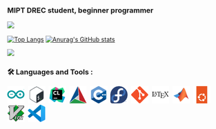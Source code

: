 ### MIPT DREC student, beginner programmer

![](https://komarev.com/ghpvc/?username=AntonAnisimovMIPT)

[![Top Langs](https://github-readme-stats.vercel.app/api/top-langs/?username=AntonAnisimovMIPT&layout=compact)](https://github.com/anuraghazra/github-readme-stats)
[![Anurag's GitHub stats](https://github-readme-stats.vercel.app/api?username=AntonAnisimovMIPT&show_icons=true)](https://github.com/anuraghazra/github-readme-stats)

![](https://leetcard.jacoblin.cool/AntonAnisimovMIPT)

### :hammer_and_wrench: Languages and Tools :
<div>
  <img src="https://github.com/devicons/devicon/blob/master/icons/arduino/arduino-original.svg" width="40" height="40"/>&nbsp;
  <img src="https://github.com/devicons/devicon/blob/master/icons/bash/bash-original.svg" width="40" height="40"/>&nbsp;
  <img src="https://github.com/devicons/devicon/blob/master/icons/clion/clion-original.svg"  width="40" height="40"/>&nbsp;
  <img src="https://github.com/devicons/devicon/blob/master/icons/cmake/cmake-original.svg" width="40" height="40"/>&nbsp;
  <img src="https://github.com/devicons/devicon/blob/master/icons/cplusplus/cplusplus-original.svg"  width="40" height="40"/>&nbsp;
  <img src="https://github.com/devicons/devicon/blob/master/icons/fedora/fedora-original.svg"  width="40" height="40"/>&nbsp;
  <img src="https://github.com/devicons/devicon/blob/master/icons/git/git-original.svg"  width="40" height="40"/>&nbsp;
  <img src="https://github.com/devicons/devicon/blob/master/icons/latex/latex-original.svg"  width="40" height="40"/>&nbsp;
  <img src="https://github.com/devicons/devicon/blob/master/icons/matlab/matlab-original.svg"  width="40" height="40"/>&nbsp;
  <img src="https://github.com/devicons/devicon/blob/master/icons/ubuntu/ubuntu-original.svg"  width="40" height="40"/>&nbsp;
  <img src="https://github.com/devicons/devicon/blob/master/icons/vim/vim-original.svg"  width="40" height="40"/>&nbsp;
  <img src="https://github.com/devicons/devicon/blob/master/icons/vscode/vscode-original.svg"  width="40" height="40"/>&nbsp;
</div>
